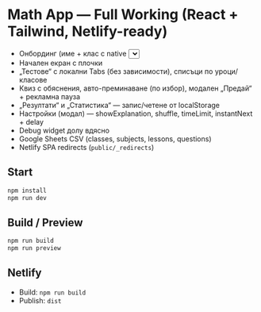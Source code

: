 # Math App — Full Working (React + Tailwind, Netlify-ready)

- Онбординг (име + клас с native <select>)
- Начален екран с плочки
- „Тестове“ с локални Tabs (без зависимости), списъци по уроци/класове
- Квиз с обяснения, авто-преминаване (по избор), модален „Предай“ + рекламна пауза
- „Резултати“ и „Статистика“ — запис/четене от localStorage
- Настройки (модал) — showExplanation, shuffle, timeLimit, instantNext + delay
- Debug widget долу вдясно
- Google Sheets CSV (classes, subjects, lessons, questions)
- Netlify SPA redirects (`public/_redirects`)

## Start
```bash
npm install
npm run dev
```
## Build / Preview
```bash
npm run build
npm run preview
```
## Netlify
- Build: `npm run build`
- Publish: `dist`
